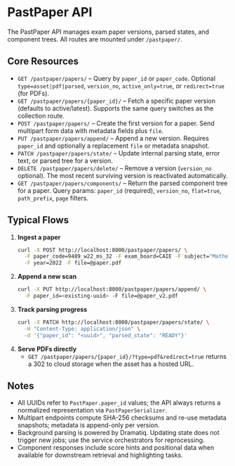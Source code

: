 # PastPaper API

The PastPaper API manages exam paper versions, parsed states, and component trees. All routes are mounted under `/pastpaper/`.

## Core Resources
- `GET /pastpaper/papers/` – Query by `paper_id` or `paper_code`. Optional `type=asset|pdf|parsed`, `version_no`, `active_only=true`, or `redirect=true` (for PDFs).
- `GET /pastpaper/papers/{paper_id}/` – Fetch a specific paper version (defaults to active/latest). Supports the same query switches as the collection route.
- `POST /pastpaper/papers/` – Create the first version for a paper. Send multipart form data with metadata fields plus `file`.
- `PUT /pastpaper/papers/append/` – Append a new version. Requires `paper_id` and optionally a replacement `file` or metadata snapshot.
- `PATCH /pastpaper/papers/state/` – Update internal parsing state, error text, or parsed tree for a version.
- `DELETE /pastpaper/papers/delete/` – Remove a version (`version_no` optional). The most recent surviving version is reactivated automatically.
- `GET /pastpaper/papers/components/` – Return the parsed component tree for a paper. Query params: `paper_id` (required), `version_no`, `flat=true`, `path_prefix`, `page` filters.

## Typical Flows
1. **Ingest a paper**
   ```bash
   curl -X POST http://localhost:8000/pastpaper/papers/ \
     -F paper_code=9489_w22_ms_32 -F exam_board=CAIE -F subject="Mathematics" \
     -F year=2022 -F file=@paper.pdf
   ```
2. **Append a new scan**
   ```bash
   curl -X PUT http://localhost:8000/pastpaper/papers/append/ \
     -F paper_id=<existing-uuid> -F file=@paper_v2.pdf
   ```
3. **Track parsing progress**
   ```bash
   curl -X PATCH http://localhost:8000/pastpaper/papers/state/ \
     -H "Content-Type: application/json" \
     -d '{"paper_id": "<uuid>", "parsed_state": "READY"}'
   ```
4. **Serve PDFs directly**
   - `GET /pastpaper/papers/{paper_id}/?type=pdf&redirect=true` returns a 302 to cloud storage when the asset has a hosted URL.

## Notes
- All UUIDs refer to `PastPaper.paper_id` values; the API always returns a normalized representation via `PastPaperSerializer`.
- Multipart endpoints compute SHA-256 checksums and re-use metadata snapshots; metadata is append-only per version.
- Background parsing is powered by Dramatiq. Updating state does not trigger new jobs; use the service orchestrators for reprocessing.
- Component responses include score hints and positional data when available for downstream retrieval and highlighting tasks.

